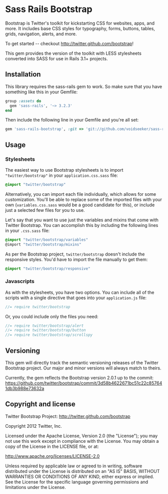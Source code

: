 # Sass Rails Bootstrap

Bootstrap is Twitter's toolkit for kickstarting CSS for websites, apps, and more. It includes base CSS styles for typography, forms, buttons, tables, grids, navigation, alerts, and more.

To get started -- checkout http://twitter.github.com/bootstrap!

This gem provides the version of the toolkit with LESS stylesheets converted into SASS for use in Rails 3.1+ projects.


## Installation

This library requires the sass-rails gem to work. So make sure that you have something like this in your Gemfile:

```ruby
group :assets do
  gem 'sass-rails', '~> 3.2.3'
end
```

Then include the following line in your Gemfile and you're all set:

```ruby
gem 'sass-rails-bootstrap', :git => 'git://github.com/voidseeker/sass-rails-bootstrap.git'
```


## Usage

### Stylesheets

The easiest way to use Bootstrap stylesheets is to import `"twitter/bootstrap"` in your `application.css.sass` file:

```css
@import "twitter/bootstrap"
```

Alternatively, you can import each file individually, which allows for some customization.
You'll be able to replace some of the imported files with your own (`variables.css.sass`
would be a good candidate for this), or include just a selected few files for you to use.

Let's say that you want to use just the variables and mixins that come with Twitter Bootstrap.
You can accomplish this by including the following lines in your `.css.sass` file:

```css
@import "twitter/bootstrap/variables"
@import "twitter/bootstrap/mixins"
```

As per the Bootstrap project, `twitter/bootstrap` doesn't include the responsive styles.
You'd have to import the file manually to get them:

```css
@import "twitter/bootstrap/responsive"
```


### Javascripts

As with the stylesheets, you have two options. You can include all of the scripts with a single directive
that goes into your `application.js` file:

```javascript
//= require twitter/bootstrap
```

Or, you could include only the files you need:

```javascript
//= require twitter/bootstrap/alert
//= require twitter/bootstrap/button
//= require twitter/bootstrap/scrollspy
```


## Versioning

This gem will directly track the semantic versioning releases of the Twitter Bootstrap project. Our major and minor versions will always match to theirs.

Currently, the gem reflects the Bootstrap version 2.0.1 up to the commit:
https://github.com/twitter/bootstrap/commit/3d58b4622671bc51c22c857641db3b988e73632a


## Copyright and license

Twitter Bootstrap Project: http://twitter.github.com/bootstrap

Copyright 2012 Twitter, Inc.

Licensed under the Apache License, Version 2.0 (the "License");
you may not use this work except in compliance with the License.
You may obtain a copy of the License in the LICENSE file, or at:

   http://www.apache.org/licenses/LICENSE-2.0

Unless required by applicable law or agreed to in writing, software
distributed under the License is distributed on an "AS IS" BASIS,
WITHOUT WARRANTIES OR CONDITIONS OF ANY KIND, either express or implied.
See the License for the specific language governing permissions and
limitations under the License.